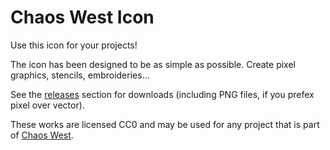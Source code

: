 # Chaos West Icon

Use this icon for your projects!

The icon has been designed to be as simple as possible. Create pixel graphics, stencils, embroideries...

See the [releases](https://github.com/ChaosWest/icon/releases) section for downloads (including PNG files, if you prefex pixel over vector).

These works are licensed CC0 and may be used for any project that is part of [Chaos West](https://chaos-west.de).

